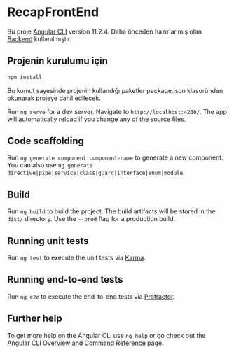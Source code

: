 # RecapFrontEnd

Bu proje [Angular CLI](https://github.com/angular/angular-cli) version 11.2.4.
Daha önceden hazırlanmış olan [Backend](https://github.com/DurumluEmrullah/ReCapProject) kullanılmıştır. 

## Projenin kurulumu için

```bash
npm install
```
 Bu komut sayesinde projenin kullandığı paketler package.json klasoründen okunarak projeye dahil edilecek.
 
Run `ng serve` for a dev server. Navigate to `http://localhost:4200/`. The app will automatically reload if you change any of the source files.

## Code scaffolding

Run `ng generate component component-name` to generate a new component. You can also use `ng generate directive|pipe|service|class|guard|interface|enum|module`.

## Build

Run `ng build` to build the project. The build artifacts will be stored in the `dist/` directory. Use the `--prod` flag for a production build.

## Running unit tests

Run `ng test` to execute the unit tests via [Karma](https://karma-runner.github.io).

## Running end-to-end tests

Run `ng e2e` to execute the end-to-end tests via [Protractor](http://www.protractortest.org/).

## Further help

To get more help on the Angular CLI use `ng help` or go check out the [Angular CLI Overview and Command Reference](https://angular.io/cli) page.



